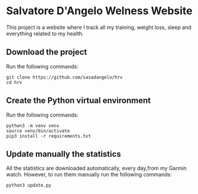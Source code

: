 # Salvatore D'Angelo Welness Website

This project is a website where I track all my training, weight loss, sleep and everything related to my health.

## Download the project

Run the following commands:

```
git clone https://github.com/sasadangelo/hrv
cd hrv
```

## Create the Python virtual environment

Run the following commands:

```
python3 -m venv venv
source venv/bin/activate
pip3 install -r requirements.txt
```

## Update manually the statistics

All the statistics are downloaded automatically, every day,from my Garmin watch. However, to run them manually run the following commands:

```
python3 update.py
```
